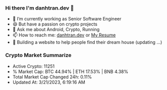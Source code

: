 ### Hi there I'm danhtran.dev 👋

- 🔭 I’m currently working as Senior Software Engineer
- 😄 But have a passion on crypto projects
- 💬 Ask me about Android, Crypto, Running 
- 📫 How to reach me: <a href="https://danhtran.dev" target="_blank">danhtran.dev</a> or <a href="Dan-Resume.pdf" target="_blank">My Resume</a>
- 🌱 Building a website to help people find their dream house (updating ...)

### Crypto Market Summarize
- Active Crypto: 11251
- % Market Cap: BTC 44.94% | ETH 17.53% | BNB 4.38%
- Total Market Cap Changed 24h: 0.11%
- Updated At: 3/21/2023, 6:19:16 AM
